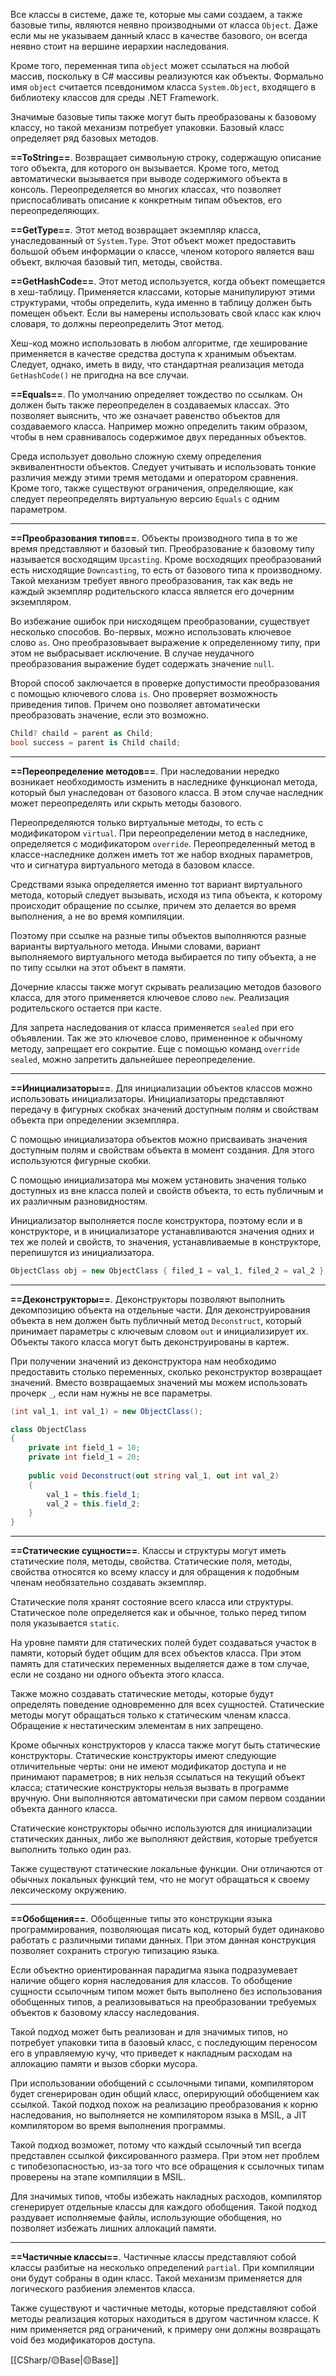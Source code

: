 Все классы в системе, даже те, которые мы сами создаем, а также базовые типы, являются неявно производными от класса `Object`. Даже если мы не указываем данный класс в качестве базового, он всегда неявно стоит на вершине иерархии наследования.

Кроме того, переменная типа `object` может ссылаться на любой массив, поскольку в C# массивы реализуются как объекты. Формально имя `object` считается псевдонимом класса `System.Object`, входящего в библиотеку классов для среды .NET Framework.

Значимые базовые типы также могут быть преобразованы к базовому классу, но такой механизм потребует упаковки. Базовый класс определяет ряд базовых методов. 

**==ToString==**. Возвращает символьную строку, содержащую описание того объекта, для которого он вызывается. Кроме того, метод автоматически вызывается при выводе содержимого объекта в консоль. Переопределяется во многих классах, что позволяет приспосабливать описание к конкретным типам объектов, его переопределяющих.

**==GetType==**. Этот метод возвращает экземпляр класса, унаследованный от `System.Type`. Этот объект может предоставить большой объем информации о классе, членом которого является ваш объект, включая базовый тип, методы, свойства.

**==GetHashCode==**. Этот метод используется, когда объект помещается в хеш-таблицу. Применяется классами, которые манипулируют этими структурами, чтобы определить, куда именно в таблицу должен быть помещен объект. Если вы намерены использовать свой класс как ключ словаря, то должны переопределить Этот метод.

Хеш-код можно использовать в любом алгоритме, где хеширование применяется в качестве средства доступа к хранимым объектам. Следует, однако, иметь в виду, что стандартная реализация метода `GetHashCode()` не пригодна на все случаи.

**==Equals==**. По умолчанию определяет тождество по ссылкам. Он должен быть также переопределен в создаваемых классах. Это позволяет выяснить, что же означает равенство объектов для создаваемого класса. Например можно определить таким образом, чтобы в нем сравнивалось содержимое двух переданных объектов.

Среда использует довольно сложную схему определения эквивалентности объектов. Следует учитывать и использовать тонкие различия между этими тремя методами и оператором сравнения. Кроме того, также существуют ограничения, определяющие, как следует переопределять виртуальную версию `Equals` с одним параметром.

---

**==Преобразования типов==**. Объекты производного типа  в то же время представляют и базовый тип. Преобразование к базовому типу называется восходящим `Upcasting`. Кроме восходящих преобразований есть нисходящие `Downcasting`, то есть от базового типа к производному. Такой механизм требует явного преобразования, так как ведь не каждый экземпляр родительского класса является его дочерним экземпляром.

Во избежание ошибок при нисходящем преобразовании, существует несколько способов. Во-первых, можно использовать ключевое слово `as`. Оно преобразовывает выражение к определенному типу, при этом не выбрасывает исключение. В случае неудачного преобразования выражение будет содержать значение `null`.

Второй способ заключается в проверке допустимости преобразования с помощью ключевого слова `is`. Оно проверяет возможность приведения типов. Причем оно позволяет автоматически преобразовать значение, если это возможно.

```c#
Child? chaild = parent as Child;
bool success = parent is Child chaild;
```

---

**==Переопределение методов==**. При наследовании нередко возникает необходимость изменить в наследнике функционал метода, который был унаследован от базового класса. В этом случае наследник может переопределять или скрыть методы базового.

Переопределяются только виртуальные методы, то есть с модификатором `virtual`. При переопределении метод в наследнике, определяется с модификатором `override`. Переопределенный метод в классе-наследнике должен иметь тот же набор входных параметров, что и сигнатура виртуального метода в базовом классе.

Средствами языка определяется именно тот вариант виртуального метода, который следует вызывать, исходя из типа объекта, к которому происходит обращение по ссылке, причем это делается во время выполнения, а не во время компиляции. 

Поэтому при ссылке на разные типы объектов выполняются разные варианты виртуального метода. Иными словами, вариант выполняемого виртуального метода выбирается по типу объекта, а не по типу ссылки на этот объект в памяти.

Дочерние классы также могут скрывать реализацию методов базового класса, для этого применяется ключевое слово `new`. Реализация родительского остается при касте.

Для запрета наследования от класса применяется `sealed` при его объявлении. Так же это ключевое слово, примененное к обычному методу, запрещает его сокрытие. Еще с помощью команд `override sealed`, можно запретить дальнейшее переопределение.

---

**==Инициализаторы==**. Для инициализации объектов классов можно использовать инициализаторы. Инициализаторы представляют передачу в фигурных скобках значений доступным полям и свойствам объекта при определении экземпляра.

С помощью инициализатора объектов можно присваивать значения доступным полям и свойствам объекта в момент создания. Для этого используются фигурные скобки.

С помощью инициализатора мы можем установить значения только доступных из вне класса полей и свойств объекта, то есть публичным и их различным разновидностям. 

Инициализатор выполняется после конструктора, поэтому если и в конструкторе, и в инициализаторе устанавливаются значения одних и тех же полей и свойств, то значения, устанавливаемые в конструкторе, перепишутся из инициализатора.

```c#
ObjectClass obj = new ObjectClass { filed_1 = val_1, filed_2 = val_2 };
```

---

**==Деконструкторы==**. Деконструкторы позволяют выполнить декомпозицию объекта на отдельные части. Для деконструирования объекта в нем должен быть публичный метод `Deconstruct`, который принимает параметры c ключевым словом `out` и инициализирует их. Объекты такого класса могут быть деконструированы в картеж.

При получении значений из деконструктора нам необходимо предоставить столько переменных, сколько реконструктор возвращает значений.  Вместо возвращаемых значений мы можем использовать прочерк `_`, если нам нужны не все параметры.

```c#
(int val_1, int val_1) = new ObjectClass();

class ObjectClass
{
    private int field_1 = 10;
    private int field_1 = 20;
    
    public void Deconstruct(out string val_1, out int val_2)
    {
        val_1 = this.field_1;
        val_2 = this.field_2;
    }
}
```

---

**==Статические сущности==**. Классы и структуры могут иметь статические поля, методы, свойства. Статические поля, методы, свойства относятся ко всему классу и для обращения к подобным членам необязательно создавать экземпляр.

Статические поля хранят состояние всего класса или структуры. Статическое поле определяется как и обычное, только перед типом поля указывается `static`.

На уровне памяти для статических полей будет создаваться участок в памяти, который будет общим для всех объектов класса. При этом память для статических переменных выделяется даже в том случае, если не создано ни одного объекта этого класса.

Также можно создавать статические методы, которые будут определять поведение одновременно для всех сущностей. Статические методы могут обращаться только к статическим членам класса. Обращение к нестатическим элементам в них запрещено.

Кроме обычных конструкторов у класса также могут быть статические конструкторы. Статические конструкторы имеют следующие отличительные черты: они не имеют модификатор доступа и не принимают параметров; в них нельзя ссылаться на текущий объект класса; cтатические конструкторы нельзя вызвать в программе вручную. Они выполняются автоматически при самом первом создании объекта данного класса.

Статические конструкторы обычно используются для инициализации статических данных, либо же выполняют действия, которые требуется выполнить только один раз.

Также существуют статические локальные функции. Они отличаются от обычных локальных функций тем, что не могут обращаться к своему лексическому окружению.

---

**==Обобщения==**. Обобщенные типы это конструкции языка программирования, позволяющая писать код, который будет одинаково работать с различными типами данных. При этом данная конструкция позволяет сохранить строгую типизацию языка.

Если объектно ориентированная парадигма языка подразумевает наличие общего корня наследования для классов. То обобщение сущности ссылочным типом может быть выполнено без использования обобщенных типов, а реализовываться на преобразовании требуемых объектов к базовому классу наследования.

Такой подход может быть реализован и для значимых типов, но потребует упаковки типа в базовый класс, с последующим переносом его в управляемую кучу, что приведет к накладным расходам на аллокацию памяти и вызов сборки мусора.

При использовании обобщений с ссылочными типами, компилятором будет сгенерирован один общий класс, оперирующий обобщением как ссылкой. Такой подход похож на реализацию преобразования к корню наследования, но выполняется не компилятором языка в MSIL, а JIT компилятором во время выполнения программы.

Такой подход возможет, потому что каждый ссылочный тип всегда представлен ссылкой фиксированного размера. При этом нет проблем с типобезопасностью, из-за того что все обращения к ссылочных типам проверены на этапе компиляции в MSIL.

Для значимых типов, чтобы избежать накладных расходов, компилятор сгенерирует отдельные классы для каждого обобщения. Такой подход раздувает исполняемые файлы, использующие обобщения, но позволяет избежать лишних аллокаций памяти.

---

**==Частичные классы==**. Частичные классы представляют собой классы разбитые на несколько определений `partial`. При компиляции они будут собраны в один класс.
Такой механизм применяется для логического разбиения элементов класса.

Также существуют и частичные методы, которые представляют собой методы реализация которых находиться в другом частичном классе. К ним применяется ряд ограничений, к примеру они должны возвращать void без модификаторов доступа.

[[СSharp/🟡Base|🟡Base]]